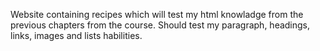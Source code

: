 Website containing recipes which will test my html knowladge from the previous chapters from the course.
Should test my paragraph, headings, links, images and lists habilities.

